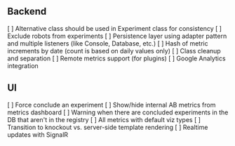 Backend
-------
[ ] Alternative class should be used in Experiment class for consistency 
[ ] Exclude robots from experiments
[ ] Persistence layer using adapter pattern and multiple listeners (like Console, Database, etc.)
[ ] Hash of metric increments by date (count is based on daily values only)
[ ] Class cleanup and separation
[ ] Remote metrics support (for plugins)
[ ] Google Analytics integration

UI
--
[ ] Force conclude an experiment
[ ] Show/hide internal AB metrics from metrics dashboard
[ ] Warning when there are concluded experiments in the DB that aren't in the registry
[ ] All metrics with default viz types
[ ] Transition to knockout vs. server-side template rendering
[ ] Realtime updates with SignalR